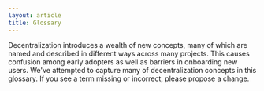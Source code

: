 ```yaml
---
layout: article
title: Glossary
---
```


Decentralization introduces a wealth of new concepts, many of which are named and described in different ways across many projects. This causes confusion among early adopters as well as barriers in onboarding new users. We've attempted to capture many of decentralization concepts in this glossary. If you see a term missing or incorrect, please propose a change.
